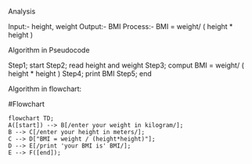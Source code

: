 Analysis 

Input:- height, weight
Output:- BMI
Process:- BMI = weight/ ( height * height )

Algorithm in Pseudocode

Step1; start
Step2; read height and weight
Step3; comput BMI = weight/ ( height * height )
Step4; print BMI
Step5; end

Algorithm in flowchart:

#Flowchart
```mermaid
flowchart TD;
A([start]) --> B[/enter your weight in kilogram/];
B --> C[/enter your height in meters/];
C --> D["BMI = weight / (height*height)"];
D --> E[/print 'your BMI is' BMI/];
E --> F([end]);
```
